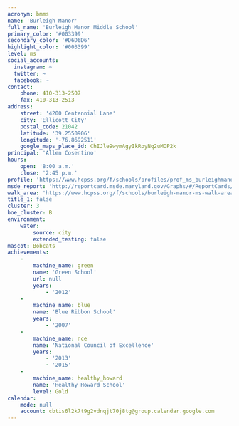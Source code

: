```yaml
---
acronym: bmms
name: 'Burleigh Manor'
full_name: 'Burleigh Manor Middle School'
primary_color: '#003399'
secondary_color: '#D6D6D6'
highlight_color: '#003399'
level: ms
social_accounts:
  instagram: ~
  twitter: ~
  facebook: ~
contact:
    phone: 410-313-2507
    fax: 410-313-2513
address:
    street: '4200 Centennial Lane'
    city: 'Ellicott City'
    postal_code: 21042
    latitude: '39.2550906'
    longitude: '-76.8692511'
    google_maps_place_id: ChIJle9wymAgyIkRoyNq2uMOP2k
principal: 'Allen Cosentino'
hours:
    open: '8:00 a.m.'
    close: '2:45 p.m.'
profile: 'https://www.hcpss.org/f/schools/profiles/prof_ms_burleighmanor.pdf'
msde_report: 'http://reportcard.msde.maryland.gov/Graphs/#/ReportCards/ReportCardSchool/1//1/13/0216/'
walk_area: 'https://www.hcpss.org/f/schools/burleigh-manor-ms-walk-area.pdf'
title_1: false
cluster: 3
boe_cluster: B
environment:
    water:
        source: city
        extended_testing: false
mascot: Bobcats
achievements:
    -
        machine_name: green
        name: 'Green School'
        url: null
        years:
            - '2012'
    -
        machine_name: blue
        name: 'Blue Ribbon School'
        years:
            - '2007'
    -
        machine_name: nce
        name: 'National Council of Excellence'
        years:
            - '2013'
            - '2015'
    -
        machine_name: healthy_howard
        name: 'Healthy Howard School'
        level: Gold
calendar:
    mode: null
    account: cbtis6l2k7t9g2vdnqjt70j8tg@group.calendar.google.com
---
```


